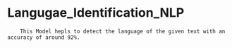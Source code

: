 # Langugae_Identification_NLP
        This Model hepls to detect the language of the given text with an accuracy of around 92%.
